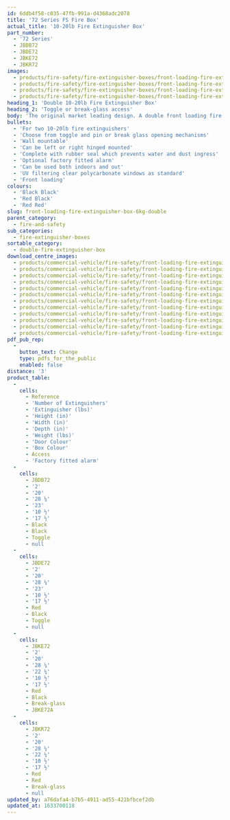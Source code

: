 ```yaml
---
id: 6ddb4f58-c035-47fb-991a-d4368adc2078
title: '72 Series FS Fire Box'
actual_title: '10-20lb Fire Extinguisher Box'
part_number:
  - '72 Series'
  - JBDB72
  - JBDE72
  - JBKE72
  - JBKR72
images:
  - products/fire-safety/fire-extinguisher-boxes/front-loading-fire-extinguisher-boxes/72/images-lr/Product_Image_776x776_(518x518_focus_area)-JBKE72_01.jpg
  - products/fire-safety/fire-extinguisher-boxes/front-loading-fire-extinguisher-boxes/72/images-lr/Product_Image_776x776_(518x518_focus_area)-JBDE72_01.jpg
  - products/fire-safety/fire-extinguisher-boxes/front-loading-fire-extinguisher-boxes/72/images-lr/Product_Image_776x776_(518x518_focus_area)-JBKE72_02.jpg
  - products/fire-safety/fire-extinguisher-boxes/front-loading-fire-extinguisher-boxes/72/images-lr/Product_Image_776x776_(518x518_focus_area)-JBDE72_03.jpg
heading_1: 'Double 10-20lb Fire Extinguisher Box'
heading_2: 'Toggle or break-glass access'
body: 'The original market leading design. A double front loading fire box designed for two 10-20lb fire extinguishers, offering quick access in emergency situations.'
bullets:
  - 'For two 10-20lb fire extinguishers'
  - 'Choose from toggle and pin or break glass opening mechanisms'
  - 'Wall mountable'
  - 'Can be left or right hinged mounted'
  - 'Complete with rubber seal which prevents water and dust ingress'
  - 'Optional factory fitted alarm'
  - 'Can be used both indoors and out'
  - 'UV filtering clear polycarbonate windows as standard'
  - 'Front loading'
colours:
  - 'Black Black'
  - 'Red Black'
  - 'Red Red'
slug: front-loading-fire-extinguisher-box-6kg-double
parent_category:
  - fire-and-safety
sub_categories:
  - fire-extinguisher-boxes
sortable_category:
  - double-fire-extinguisher-box
download_centre_images:
  - products/commercial-vehicle/fire-safety/front-loading-fire-extinguisher-boxes/72/images-hr/JBDE72_001.jpg
  - products/commercial-vehicle/fire-safety/front-loading-fire-extinguisher-boxes/72/images-hr/JBDE72_002.jpg
  - products/commercial-vehicle/fire-safety/front-loading-fire-extinguisher-boxes/72/images-hr/JBDE72_003.jpg
  - products/commercial-vehicle/fire-safety/front-loading-fire-extinguisher-boxes/72/images-hr/JBDE72_004.jpg
  - products/commercial-vehicle/fire-safety/front-loading-fire-extinguisher-boxes/72/images-hr/JBDE72_005.jpg
  - products/commercial-vehicle/fire-safety/front-loading-fire-extinguisher-boxes/72/images-hr/JBDE72_006.jpg
  - products/commercial-vehicle/fire-safety/front-loading-fire-extinguisher-boxes/72/images-hr/JBDE72_007.jpg
  - products/commercial-vehicle/fire-safety/front-loading-fire-extinguisher-boxes/72/images-hr/JBKE72_001.jpg
  - products/commercial-vehicle/fire-safety/front-loading-fire-extinguisher-boxes/72/images-hr/JBKE72_002.jpg
  - products/commercial-vehicle/fire-safety/front-loading-fire-extinguisher-boxes/72/images-hr/JBKE72_003.jpg
  - products/commercial-vehicle/fire-safety/front-loading-fire-extinguisher-boxes/72/images-hr/JBKE72_004.jpg
  - products/commercial-vehicle/fire-safety/front-loading-fire-extinguisher-boxes/72/images-hr/JBKE72_005.jpg
pdf_pub_rep:
  -
    button_text: Change
    type: pdfs_for_the_public
    enabled: false
distance: '3'
product_table:
  -
    cells:
      - Reference
      - 'Number of Extinguishers'
      - 'Extinguisher (lbs)'
      - 'Height (in)'
      - 'Width (in)'
      - 'Depth (in)'
      - 'Weight (lbs)'
      - 'Door Colour'
      - 'Box Colour'
      - Access
      - 'Factory fitted alarm'
  -
    cells:
      - JBDB72
      - '2'
      - '20'
      - '28 ¼'
      - '23'
      - '10 ½'
      - '17 ½'
      - Black
      - Black
      - Toggle
      - null
  -
    cells:
      - JBDE72
      - '2'
      - '20'
      - '28 ¼'
      - '23'
      - '10 ½'
      - '17 ½'
      - Red
      - Black
      - Toggle
      - null
  -
    cells:
      - JBKE72
      - '2'
      - '20'
      - '28 ¼'
      - '22 ¼'
      - '10 ½'
      - '17 ½'
      - Red
      - Black
      - Break-glass
      - JBKE72A
  -
    cells:
      - JBKR72
      - '2'
      - '20'
      - '28 ¼'
      - '22 ¼'
      - '10 ½'
      - '17 ½'
      - Red
      - Red
      - Break-glass
      - null
updated_by: a76dafa4-b7b5-4911-ad55-421bfbcef2db
updated_at: 1633700118
---
```

